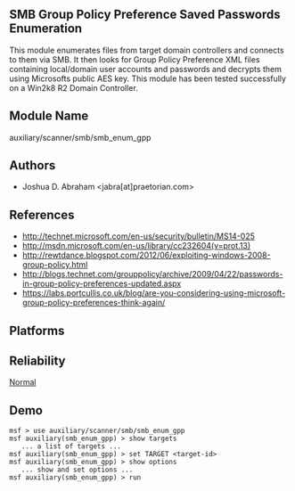 ## SMB Group Policy Preference Saved Passwords Enumeration

This module enumerates files from target domain controllers 
and connects to them via SMB. It then looks for Group Policy 
Preference XML files containing local/domain user accounts 
and passwords and decrypts them using Microsofts public AES 
key. This module has been tested successfully on a Win2k8 R2 
Domain Controller.


## Module Name
auxiliary/scanner/smb/smb_enum_gpp

## Authors
* Joshua D. Abraham <jabra[at]praetorian.com>


## References
* http://technet.microsoft.com/en-us/security/bulletin/MS14-025
* http://msdn.microsoft.com/en-us/library/cc232604(v=prot.13)
* http://rewtdance.blogspot.com/2012/06/exploiting-windows-2008-group-policy.html
* http://blogs.technet.com/grouppolicy/archive/2009/04/22/passwords-in-group-policy-preferences-updated.aspx
* https://labs.portcullis.co.uk/blog/are-you-considering-using-microsoft-group-policy-preferences-think-again/




## Platforms


## Reliability
[Normal](https://github.com/rapid7/metasploit-framework/wiki/Exploit-Ranking)

## Demo

```
msf > use auxiliary/scanner/smb/smb_enum_gpp
msf auxiliary(smb_enum_gpp) > show targets
   ... a list of targets ...
msf auxiliary(smb_enum_gpp) > set TARGET <target-id>
msf auxiliary(smb_enum_gpp) > show options
   ... show and set options ...
msf auxiliary(smb_enum_gpp) > run
```
    
    